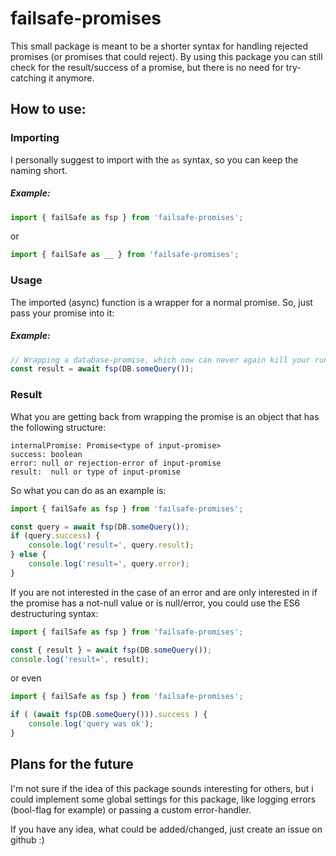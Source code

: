 
# failsafe-promises

This small package is meant to be a shorter syntax for handling rejected promises (or promises that could reject). By using this package you can still check for the result/success of a promise, but there is no need for try-catching it anymore.

## __How to use:__

### Importing
I personally suggest to import with the `as` syntax, so you can keep the naming short.

##### Example:
```js
import { failSafe as fsp } from 'failsafe-promises';
```
or
```js
import { failSafe as __ } from 'failsafe-promises';
```

### Usage
The imported (async) function is a wrapper for a normal promise. So, just pass your promise into it:

##### Example:
```js
// Wrapping a database-promise, which now can never again kill your runtime-app by rejecting
const result = await fsp(DB.someQuery());
```

### Result
What you are getting back from wrapping the promise is an object that has the following structure:

```
internalPromise: Promise<type of input-promise>
success: boolean
error: null or rejection-error of input-promise
result:  null or type of input-promise
```

So what you can do as an example is:

```js
import { failSafe as fsp } from 'failsafe-promises';

const query = await fsp(DB.someQuery());
if (query.success) {
    console.log('result=', query.result);
} else {
    console.log('result=', query.error);
}
```

If you are not interested in the case of an error and are only interested in if the promise has a not-null value or is null/error, you could use the ES6 destructuring syntax:

```js
import { failSafe as fsp } from 'failsafe-promises';

const { result } = await fsp(DB.someQuery());
console.log('result=', result);
```

or even

```js
import { failSafe as fsp } from 'failsafe-promises';

if ( (await fsp(DB.someQuery())).success ) {
    console.log('query was ok');
}
```

## Plans for the future

I'm not sure if the idea of this package sounds interesting for others, but i could implement some global settings for this package, like logging errors (bool-flag for example) or passing a custom error-handler.

If you have any idea, what could be added/changed, just create an issue on github :)